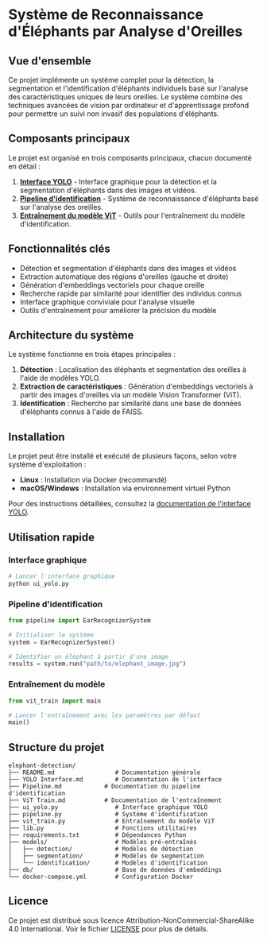 # Système de Reconnaissance d'Éléphants par Analyse d'Oreilles

## Vue d'ensemble

Ce projet implémente un système complet pour la détection, la segmentation et l'identification d'éléphants individuels basé sur l'analyse des caractéristiques uniques de leurs oreilles. Le système combine des techniques avancées de vision par ordinateur et d'apprentissage profond pour permettre un suivi non invasif des populations d'éléphants.

## Composants principaux

Le projet est organisé en trois composants principaux, chacun documenté en détail :

1. [**Interface YOLO**](./YOLO%20Interface.md) - Interface graphique pour la détection et la segmentation d'éléphants dans des images et vidéos.
2. [**Pipeline d'identification**](./Pipeline.md) - Système de reconnaissance d'éléphants basé sur l'analyse des oreilles.
3. [**Entraînement du modèle ViT**](./ViT%20Train.md) - Outils pour l'entraînement du modèle d'identification.

## Fonctionnalités clés

- Détection et segmentation d'éléphants dans des images et vidéos
- Extraction automatique des régions d'oreilles (gauche et droite)
- Génération d'embeddings vectoriels pour chaque oreille
- Recherche rapide par similarité pour identifier des individus connus
- Interface graphique conviviale pour l'analyse visuelle
- Outils d'entraînement pour améliorer la précision du modèle

## Architecture du système

Le système fonctionne en trois étapes principales :

1. **Détection** : Localisation des éléphants et segmentation des oreilles à l'aide de modèles YOLO.
2. **Extraction de caractéristiques** : Génération d'embeddings vectoriels à partir des images d'oreilles via un modèle Vision Transformer (ViT).
3. **Identification** : Recherche par similarité dans une base de données d'éléphants connus à l'aide de FAISS.

## Installation

Le projet peut être installé et exécuté de plusieurs façons, selon votre système d'exploitation :

- **Linux** : Installation via Docker (recommandé)
- **macOS/Windows** : Installation via environnement virtuel Python

Pour des instructions détaillées, consultez la [documentation de l'interface YOLO](./YOLO%20Interface.md#installation).

## Utilisation rapide

### Interface graphique

```bash
# Lancer l'interface graphique
python ui_yolo.py
```

### Pipeline d'identification

```python
from pipeline import EarRecognizerSystem

# Initialiser le système
system = EarRecognizerSystem()

# Identifier un éléphant à partir d'une image
results = system.run("path/to/elephant_image.jpg")
```

### Entraînement du modèle

```python
from vit_train import main

# Lancer l'entraînement avec les paramètres par défaut
main()
```

## Structure du projet

```
elephant-detection/
├── README.md                 # Documentation générale
├── YOLO Interface.md         # Documentation de l'interface
├── Pipeline.md            # Documentation du pipeline d'identification
├── ViT Train.md           # Documentation de l'entraînement
├── ui_yolo.py                # Interface graphique YOLO
├── pipeline.py               # Système d'identification
├── vit_train.py              # Entraînement du modèle ViT
├── lib.py                    # Fonctions utilitaires
├── requirements.txt          # Dépendances Python
├── models/                   # Modèles pré-entraînés
│   ├── detection/            # Modèles de détection
│   ├── segmentation/         # Modèles de segmentation
│   └── identification/       # Modèles d'identification
├── db/                       # Base de données d'embeddings
└── docker-compose.yml        # Configuration Docker
```

## Licence

Ce projet est distribué sous licence Attribution-NonCommercial-ShareAlike 4.0 International. Voir le fichier [LICENSE](./LICENSE) pour plus de détails.
